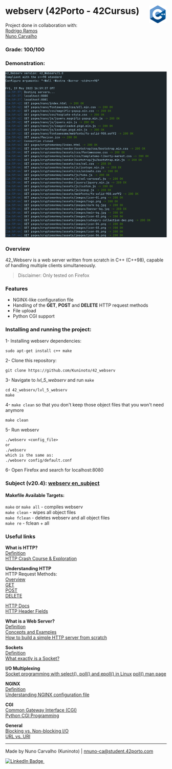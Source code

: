 # webserv (42Porto - 42Cursus) <img src="https://github.com/devicons/devicon/blob/master/icons/cplusplus/cplusplus-original.svg" title="CPP" alt="CPP Logo" width="55" height="55" align="right" />&nbsp;  

Project done in collaboration with:  
[Rodrigo Ramos](https://github.com/ramos21rodrigo)  
[Nuno Carvalho](https://github.com/Kuninoto)  

### Grade: 100/100

###  Demonstration:
![](./extras/logs_showcase.png)

### Overview
42_Webserv is a web server written from scratch in C++ (C++98), capable of handling multiple clients simultaneously.  

> Disclaimer: Only tested on Firefox

### Features
- NGINX-like configuration file
- Handling of the **GET**, **POST** and **DELETE** HTTP request methods  
- File upload  
- Python CGI support   

### Installing and running the project:
1- Installing webserv dependencies:  

	sudo apt-get install c++ make  
2- Clone this repository:  

	git clone https://github.com/Kuninoto/42_webserv
3- Navigate to _lvl_5_webserv_ and run `make`

	cd 42_webserv/lvl_5_webserv
	make
4- `make clean` so that you don't keep those object files that you won't need anymore  

	make clean
5- Run webserv

	./webserv <config_file>
	or
	./webserv
	which is the same as:
	./webserv config/default.conf

6- Open Firefox and search for localhost:8080

###  Subject (v20.4): [webserv en_subject](./extras/en.subject_webserv.pdf)

#### Makefile Available Targets:  
`make` or `make all` - compiles webserv  
`make clean` - wipes all object files  
`make fclean` - deletes webserv and all object files  
`make re` - fclean  + all  

### Useful links

**What is HTTP?**  
[Definition](https://en.wikipedia.org/wiki/Hypertext_Transfer_Protocol)  
[HTTP Crash Course & Exploration](https://www.youtube.com/watch?v=iYM2zFP3Zn0)   

**Understanding HTTP**  
HTTP Request Methods:  
[Overview](https://www.youtube.com/watch?v=tkfVQK6UxDI)  
[GET](https://developer.mozilla.org/en-US/docs/Web/HTTP/Methods/GET#syntax)  
[POST](https://developer.mozilla.org/en-US/docs/Web/HTTP/Methods/POST)  
[DELETE](https://developer.mozilla.org/en-US/docs/Web/HTTP/Methods/DELETE)  

[HTTP Docs](https://developer.mozilla.org/en-US/docs/Web/HTTP)  
[HTTP Header Fields](https://en.wikipedia.org/wiki/List_of_HTTP_header_fields)  

**What is a Web Server?**  
[Definition](https://en.wikipedia.org/wiki/Web_server)  
[Concepts and Examples](https://www.youtube.com/watch?v=9J1nJOivdyw)  
[How to build a simple HTTP server from scratch](https://medium.com/from-the-scratch/http-server-what-do-you-need-to-know-to-build-a-simple-http-server-from-scratch-d1ef8945e4fa)  

**Sockets**  
[Definition](https://en.wikipedia.org/wiki/Network_socket)  
[What exactly is a Socket?](https://stackoverflow.com/questions/16233193/what-exactly-is-socket)

**I/O Multiplexing**  
[Socket programming with select(), poll() and epoll() in Linux](https://www.youtube.com/watch?v=dEHZb9JsmOU&t=1035s)
[poll() man page](https://linux.die.net/man/2/poll)  

**NGINX**  
[Definition](https://en.wikipedia.org/wiki/Nginx)  
[Understanding NGINX configuration file](https://www.digitalocean.com/community/tutorials/understanding-the-nginx-configuration-file-structure-and-configuration-contexts)  

**CGI**  
[Common Gateway Interface (CGI)](https://en.wikipedia.org/wiki/Common_Gateway_Interface)  
[Python CGI Programming](https://www.youtube.com/watch?v=hV1NWnbC-D8)  

**General**  
[Blocking vs. Non-blocking I/O](https://www.linuxtoday.com/blog/blocking-and-non-blocking-i-0/)  
[URL vs. URI](https://stackoverflow.com/questions/4239941/difference-between-url-and-uri)  

---
Made by Nuno Carvalho (Kuninoto) | nnuno-ca@student.42porto.com  
<div id="badge"> <a href="https://www.linkedin.com/in/nuno-carvalho-218822247"/> <img src="https://img.shields.io/badge/LinkedIn-blue?style=for-the-badge&logo=linkedin&logoColor=white" alt="LinkedIn Badge"/>&nbsp;
